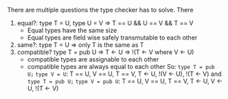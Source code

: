 There are multiple questions the type checker has to solve.
There 

1. equal?:      type T = U, type U = V => T == U && U == V && T == V
    - Equal types have the same size
    - Equal types are field wise safely transmutable to each other
2. same?:       type T = U => only T is the same as T
3. compatible?  type T = pub U => T <- U => !(T <- V where V <- U) 
    - compatible types are assignable to each other
    - compatible types are always equal to each other
So: `type T = pub U;` `type V = U`: T == U, V == U, T == V, T <- U, !(V <- U), !(T <- V)
and `type T = pub U;` `type V = pub U`: T == U, V == U, T == V, T <- U, V <- U, !(T <- V)
